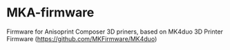 # MKA-firmware

Firmware for Anisoprint Composer 3D priners, based on MK4duo 3D Printer Firmware (https://github.com/MKFirmware/MK4duo)
